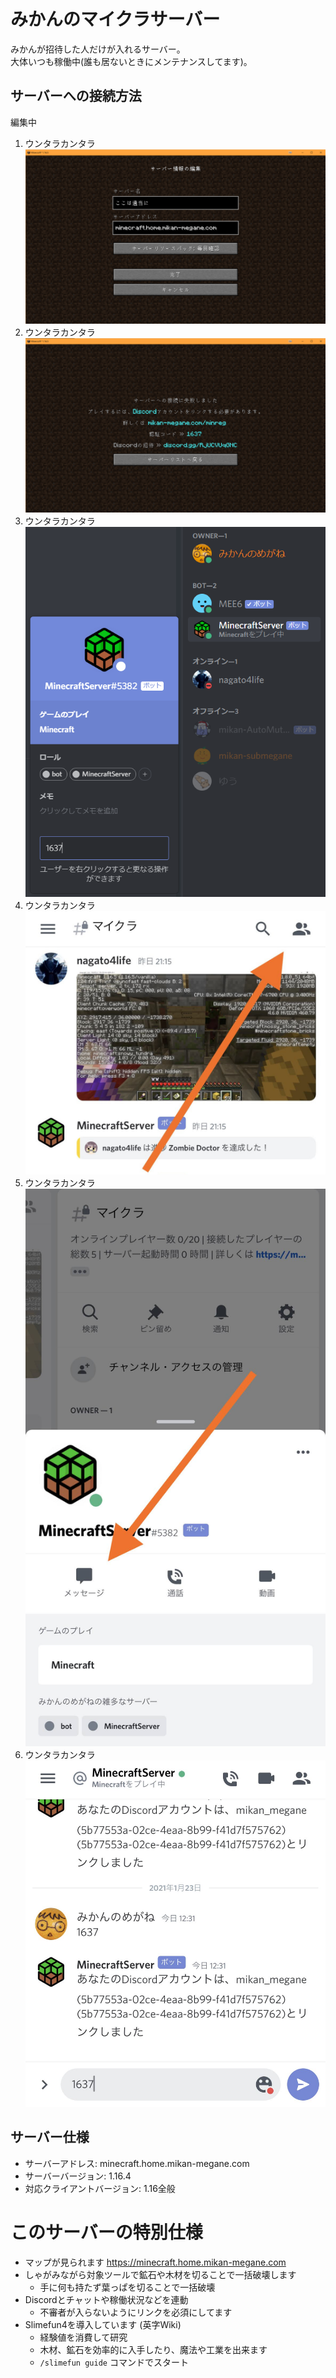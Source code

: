 # みかんのマイクラサーバー
みかんが招待した人だけが入れるサーバー。  
大体いつも稼働中(誰も居ないときにメンテナンスしてます)。

## サーバーへの接続方法
編集中

1. ウンタラカンタラ  
![](https://github.com/mikan-megane/minecraft/blob/master/img/1.png?raw=true)
1. ウンタラカンタラ  
![](https://github.com/mikan-megane/minecraft/blob/master/img/2.png?raw=true)
1. ウンタラカンタラ  
![](https://github.com/mikan-megane/minecraft/blob/master/img/3.png?raw=true)
1. ウンタラカンタラ  
![](https://github.com/mikan-megane/minecraft/blob/master/img/i1.jpg?raw=true)
1. ウンタラカンタラ  
![](https://github.com/mikan-megane/minecraft/blob/master/img/i2.jpg?raw=true)
1. ウンタラカンタラ  
![](https://github.com/mikan-megane/minecraft/blob/master/img/i3.jpg?raw=true)


## サーバー仕様
- サーバーアドレス: minecraft.home.mikan-megane.com
- サーバーバージョン: 1.16.4
- 対応クライアントバージョン: 1.16全般

# このサーバーの特別仕様
- マップが見られます https://minecraft.home.mikan-megane.com
- しゃがみながら対象ツールで鉱石や木材を切ることで一括破壊します
  - 手に何も持たず葉っぱを切ることで一括破壊
- Discordとチャットや稼働状況などを連動
  - 不審者が入らないようにリンクを必須にしてます
- Slimefun4を導入しています (英字Wiki)
  - 経験値を消費して研究
  - 木材、鉱石を効率的に入手したり、魔法や工業を出来ます
  - `/slimefun guide` コマンドでスタート